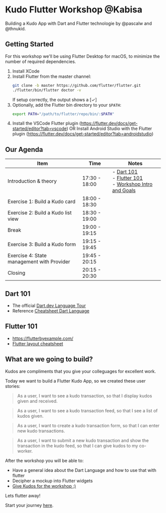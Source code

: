 # Kudo Flutter Workshop @Kabisa

Building a Kudo App with Dart and Flutter technologie by @pascalw and @thnukid.

## Getting Started

For this workshop we'll be using Flutter Desktop for macOS, to minimize the number of required dependencies.

1. Install XCode
2. Install Flutter from the master channel:
   ```sh
   git clone -b master https://github.com/flutter/flutter.git
   ./flutter/bin/flutter doctor -v
   ```
   If setup correctly, the output shows a [✓]
3. Optionally, add the Flutter bin directory to your `$PATH`:
   ```sh
   export PATH="/path/to/flutter/repo/bin/:$PATH"
   ```
4. Install the VSCode Flutter plugin (https://flutter.dev/docs/get-started/editor?tab=vscode)
   OR
   Install Android Studio with the Flutter plugin (https://flutter.dev/docs/get-started/editor?tab=androidstudio)

## Our Agenda

| Item                                       | Time          | Notes                                                                                                     |
|--------------------------------------------|---------------|-----------------------------------------------------------------------------------------------------------|
| Introduction & theory                      | 17:30 - 18:00 | - [Dart 101](#dart-101)<br/> - [Flutter 101](#flutter-101) <br/> - [Workshop Intro and Goals](#what-are-we-going-to-build) |
| Exercise 1: Build a Kudo card              | 18:00 - 18:30 |                                                                                                           |
| Exercise 2: Build a Kudo list view         | 18:30 - 19:00 |                                                                                                           |
| Break                                      | 19:00 - 19:15 |                                                                                                           |
| Exercise 3: Build a Kudo form              | 19:15 - 19:45 |                                                                                                           |
| Exercise 4: State management with Provider | 19:45 - 20:15 |                                                                                                           |
| Closing                                    | 20:15 - 20:30 |                                                                                                           |

## Dart 101

* The official [Dart.dev Language Tour](https://dart.dev/guides/language/language-tour)
* Reference [Cheatsheet Dart Language](https://learnxinyminutes.com/docs/dart/)

## Flutter 101

- https://flutterbyexample.com/
- [Flutter layout cheatsheet](https://medium.com/flutter-community/flutter-layout-cheat-sheet-5363348d037e)

## What are we going to build?

Kudos are compliments that you give your colleguages for excellent work.

Today we want to build a Flutter Kudo App, so we created these user stories:

> As a user, I want to see a kudo transaction, so that I display kudos given and received.

> As a user, I want to see a kudo transaction feed, so that I see a list of kudos given.

> As a user, I want to create a kudo transaction form, so that I can enter new kudo transactions.

> As a user, I want to submit a new kudo transaction and show the transaction in the kudo feed, so that I can give kudos to my co-worker.

After the workshop you will be able to:

* Have a general idea about the Dart Language and how to use that with flutter
* Decipher a mockup into Flutter widgets
* [Give Kudos for the workshop ;)](https://kudos.kabisa.io)

Lets flutter away!

Start your journey [here](./workshop_starter/README.md).
